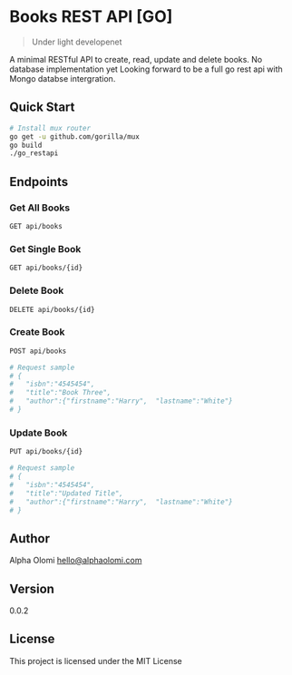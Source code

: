 # Books REST API [GO]

> Under light developenet

A minimal RESTful API to create, read, update and delete books. No database implementation yet
Looking forward to be a full go rest api with Mongo databse intergration.

## Quick Start

```bash
# Install mux router
go get -u github.com/gorilla/mux
go build
./go_restapi
```

## Endpoints

### Get All Books

```
GET api/books
```

### Get Single Book

```
GET api/books/{id}
```

### Delete Book

```
DELETE api/books/{id}
```

### Create Book

```bash
POST api/books

# Request sample
# {
#   "isbn":"4545454",
#   "title":"Book Three",
#   "author":{"firstname":"Harry",  "lastname":"White"}
# }
```

### Update Book

```bash
PUT api/books/{id}

# Request sample
# {
#   "isbn":"4545454",
#   "title":"Updated Title",
#   "author":{"firstname":"Harry",  "lastname":"White"}
# }

```

## Author

Alpha Olomi [hello@alphaolomi.com](mailto:hello@alphaolomi.com)

## Version

0.0.2

## License

This project is licensed under the MIT License
